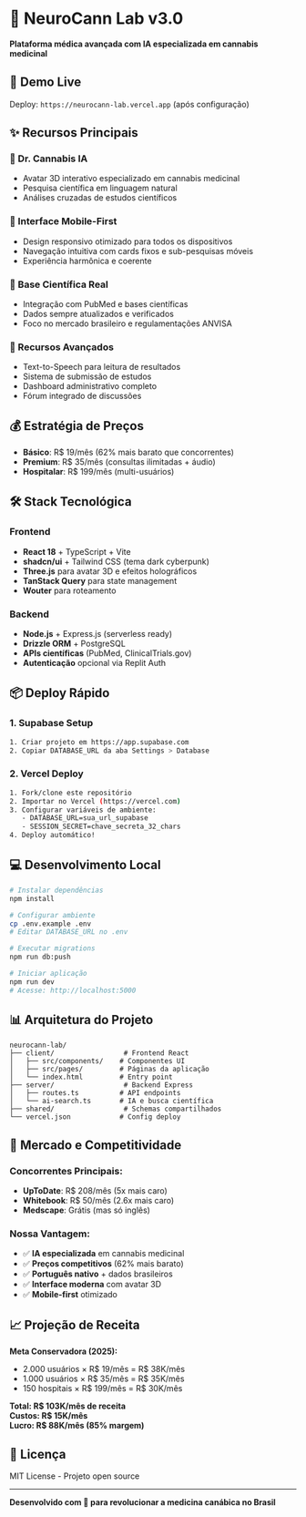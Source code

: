 # 🧬 NeuroCann Lab v3.0

**Plataforma médica avançada com IA especializada em cannabis medicinal**

## 🚀 Demo Live
Deploy: `https://neurocann-lab.vercel.app` (após configuração)

## ✨ Recursos Principais

### 🤖 Dr. Cannabis IA
- Avatar 3D interativo especializado em cannabis medicinal
- Pesquisa científica em linguagem natural
- Análises cruzadas de estudos científicos

### 📱 Interface Mobile-First
- Design responsivo otimizado para todos os dispositivos  
- Navegação intuitiva com cards fixos e sub-pesquisas móveis
- Experiência harmônica e coerente

### 🔬 Base Científica Real
- Integração com PubMed e bases científicas
- Dados sempre atualizados e verificados
- Foco no mercado brasileiro e regulamentações ANVISA

### 🎵 Recursos Avançados
- Text-to-Speech para leitura de resultados
- Sistema de submissão de estudos
- Dashboard administrativo completo
- Fórum integrado de discussões

## 💰 Estratégia de Preços

- **Básico**: R$ 19/mês (62% mais barato que concorrentes)
- **Premium**: R$ 35/mês (consultas ilimitadas + áudio)  
- **Hospitalar**: R$ 199/mês (multi-usuários)

## 🛠️ Stack Tecnológica

### Frontend
- **React 18** + TypeScript + Vite
- **shadcn/ui** + Tailwind CSS (tema dark cyberpunk)
- **Three.js** para avatar 3D e efeitos holográficos
- **TanStack Query** para state management
- **Wouter** para roteamento

### Backend  
- **Node.js** + Express.js (serverless ready)
- **Drizzle ORM** + PostgreSQL
- **APIs científicas** (PubMed, ClinicalTrials.gov)
- **Autenticação** opcional via Replit Auth

## 📦 Deploy Rápido

### 1. Supabase Setup
```bash
1. Criar projeto em https://app.supabase.com
2. Copiar DATABASE_URL da aba Settings > Database  
```

### 2. Vercel Deploy
```bash
1. Fork/clone este repositório
2. Importar no Vercel (https://vercel.com)
3. Configurar variáveis de ambiente:
   - DATABASE_URL=sua_url_supabase
   - SESSION_SECRET=chave_secreta_32_chars
4. Deploy automático!
```

## 💻 Desenvolvimento Local

```bash
# Instalar dependências
npm install

# Configurar ambiente
cp .env.example .env
# Editar DATABASE_URL no .env

# Executar migrations  
npm run db:push

# Iniciar aplicação
npm run dev
# Acesse: http://localhost:5000
```

## 📊 Arquitetura do Projeto

```
neurocann-lab/
├── client/                 # Frontend React
│   ├── src/components/    # Componentes UI
│   ├── src/pages/         # Páginas da aplicação
│   └── index.html         # Entry point
├── server/                 # Backend Express
│   ├── routes.ts          # API endpoints
│   └── ai-search.ts       # IA e busca científica
├── shared/                 # Schemas compartilhados
└── vercel.json            # Config deploy
```

## 🎯 Mercado e Competitividade

### Concorrentes Principais:
- **UpToDate**: R$ 208/mês (5x mais caro)
- **Whitebook**: R$ 50/mês (2.6x mais caro)  
- **Medscape**: Grátis (mas só inglês)

### Nossa Vantagem:
- ✅ **IA especializada** em cannabis medicinal
- ✅ **Preços competitivos** (62% mais barato)
- ✅ **Português nativo** + dados brasileiros
- ✅ **Interface moderna** com avatar 3D
- ✅ **Mobile-first** otimizado

## 📈 Projeção de Receita

**Meta Conservadora (2025):**
- 2.000 usuários × R$ 19/mês = R$ 38K/mês
- 1.000 usuários × R$ 35/mês = R$ 35K/mês  
- 150 hospitais × R$ 199/mês = R$ 30K/mês

**Total: R$ 103K/mês de receita**  
**Custos: R$ 15K/mês**  
**Lucro: R$ 88K/mês (85% margem)**

## 📄 Licença

MIT License - Projeto open source

---

**Desenvolvido com 💚 para revolucionar a medicina canábica no Brasil**
